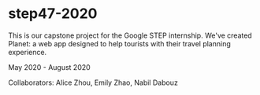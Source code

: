 # step47-2020

This is our capstone project for the Google STEP internship. 
We've created Planet: a web app designed to help tourists with their travel planning experience. 

May 2020 - August 2020

Collaborators:
Alice Zhou, Emily Zhao, Nabil Dabouz
